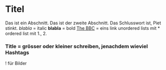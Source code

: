 # Titel
Das ist ein Abschnitt.
Das ist der zweite Abschnitt.
Das Schlusswort ist, Piet stinkt.
_blabla_ = italic
**blabla** = bold
[The BBC](www.bbc.com/news) = eins link
unordered lists mit *
ordered list mit 1., 2.
### Title = grösser oder kleiner schreiben, jenachdem wieviel Hashtags
! für Bilder
